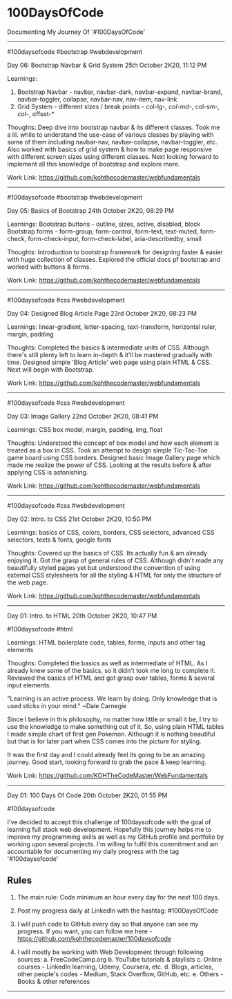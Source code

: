 # 100DaysOfCode
Documenting My Journey Of  '#100DaysOfCode'

----------------------------------------------------------------------------------------------------

#100daysofcode #bootstrap #webdevelopment 

Day 06: Bootstrap Navbar & Grid System
25th October 2K20, 11:12 PM

Learnings:
1. Bootstrap Navbar - navbar, navbar-dark, navbar-expand, navbar-brand, navbar-toggler, collapse, navbar-nav, nav-item, nav-link
2. Grid System - different sizes / break points - col-lg-*, col-md-*, col-sm-*, col-*, offset-*

Thoughts:
Deep dive into bootstrap navbar & its different classes. Took me a lil. while to understand the use-case of various classes by playing with some of them including navbar-nav, navbar-collapse, navbar-toggler, etc. Also worked with basics of grid system & how to make page responsive with different screen sizes using different classes. Next looking forward to implement all this knowledge of bootstrap and explore more.

Work Link: 
https://github.com/kohthecodemaster/webfundamentals

----------------------------------------------------------------------------------------------------

#100daysofcode #bootstrap #webdevelopment 

Day 05: Basics of Bootstrap
24th October 2K20, 08:29 PM

Learnings: 
Bootstrap buttons - outline, sizes, active, disabled, block
Bootstrap forms - form-group, form-control, form-text, text-muted, form-check, form-check-input, form-check-label, aria-describedby, small

Thoughts:
Introduction to bootstrap framework for designing faster & easier with huge collection of classes. Explored the official docs pf bootstrap and worked with buttons & forms.

Work Link: https://github.com/kohthecodemaster/webfundamentals

----------------------------------------------------------------------------------------------------

#100daysofcode #css #webdevelopment 

Day 04: Designed Blog Article Page
23rd October 2K20, 08:23 PM

Learnings: linear-gradient, letter-spacing, text-transform, horizontal ruler, margin, padding

Thoughts:
Completed the basics & intermediate units of CSS. Although there's still plenty left to learn in-depth & it'll be mastered gradually with time. Designed simple 'Blog Article' web page using plain HTML & CSS. Next will begin with Bootstrap.

Work Link: https://github.com/kohthecodemaster/webfundamentals

----------------------------------------------------------------------------------------------------

#100daysofcode #css #webdevelopment

Day 03: Image Gallery
22nd October 2K20, 08:41 PM

Learnings: CSS box model, margin, padding, img, float

Thoughts:
Understood the concept of box model and how each element is treated as a box in CSS. Took an attempt to design simple Tic-Tac-Toe game board using CSS borders.
Designed basic Image Gallery page which made me realize the power of CSS. Looking at the results before & after applying CSS is astonishing.

Work Link: https://github.com/kohthecodemaster/webfundamentals

----------------------------------------------------------------------------------------------------

#100daysofcode #css #webdevelopment 

Day 02: Intro. to CSS
21st October 2K20, 10:50 PM

Learnings: basics of CSS, colors, borders, CSS selectors, advanced CSS selectors, texts & fonts, google fonts

Thoughts:
Covered up the basics of CSS. Its actually fun & am already enjoying it. Got the grasp of general rules of CSS. Although didn't made any beautifully styled pages yet but understood the convention of using external CSS stylesheets for all the styling & HTML for only the structure of the web page.

Work Link: https://github.com/kohthecodemaster/webfundamentals

----------------------------------------------------------------------------------------------------

Day 01: Intro. to HTML
20th October 2K20, 10:47 PM

#100daysofcode #html

Learnings: HTML boilerplate code, tables, forms, inputs and other tag elements

Thoughts: 
Completed the basics as well as intermediate of HTML. As I already knew some of the basics, so it didn't took me long to complete it. Reviewed the basics of HTML and got grasp over tables, forms & several input elements. 

"Learning is an active process. We learn by doing. Only knowledge that is used sticks in your mind." ~Dale Carnegie

Since I believe in this philosophy, no matter how little or small it be, I try to use the knowledge to make something out of it. So, using plain HTML tables I made simple chart of first gen Pokemon. Although it is nothing beautiful but that is for later part when CSS comes into the picture for styling.

It was the first day and I could already feel its going to be an amazing journey. Good start, looking forward to grab the pace & keep learning.

Work Link: https://github.com/KOHTheCodeMaster/WebFundamentals

----------------------------------------------------------------------------------------------------


Day 01: 100 Days Of Code
20th October 2K20, 01:55 PM

#100daysofcode

I've decided to accept this challenge of 100daysofcode with the goal of learning full stack web development.
Hopefully this journey helps me to improve my programming skills as well as my GitHub profile and portfolio by working upon several projects.
I'm willing to fulfil this commitment and am accountable for documenting my daily progress with the tag '#100daysofcode'

Rules
------

1. The main rule: Code minimum an hour every day for the next 100 days.

2. Post my progress daily at LinkedIn with the hashtag: #100DaysOfCode

3. I will push code to GitHub every day so that anyone can see my progress.
   If you want, you can follow me here - https://github.com/kohthecodemaster/100daysofcode

4. I will mostly be working with Web Development through following sources:
   a. FreeCodeCamp.org
   b. YouTube tutorials & playlists
   c. Online courses - LinkedIn learning, Udemy, Coursera, etc.
   d. Blogs, articles, other people's codes - Medium, Stack Overflow, GitHub, etc.
   e. Others - Books & other references

----------------------------------------------------------------------------------------------------

